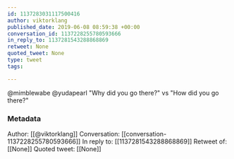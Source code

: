 ```yaml
---
id: 1137283031117500416
author: viktorklang
published_date: 2019-06-08 08:59:38 +00:00
conversation_id: 1137228255780593666
in_reply_to: 1137281543288868869
retweet: None
quoted_tweet: None
type: tweet
tags:

---
```


@mimblewabe @yudapearl "Why did you go there?"
vs
"How did you go there?"

### Metadata

Author: [[@viktorklang]]
Conversation: [[conversation-1137228255780593666]]
In reply to: [[1137281543288868869]]
Retweet of: [[None]]
Quoted tweet: [[None]]
